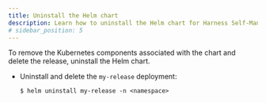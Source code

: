 ```yaml
---
title: Uninstall the Helm chart
description: Learn how to uninstall the Helm chart for Harness Self-Managed Enterprise Edition. 
# sidebar_position: 5
---
```


To remove the Kubernetes components associated with the chart and delete the release, uninstall the Helm chart.

* Uninstall and delete the `my-release` deployment:

  ```  
  $ helm uninstall my-release -n <namespace>
  ```